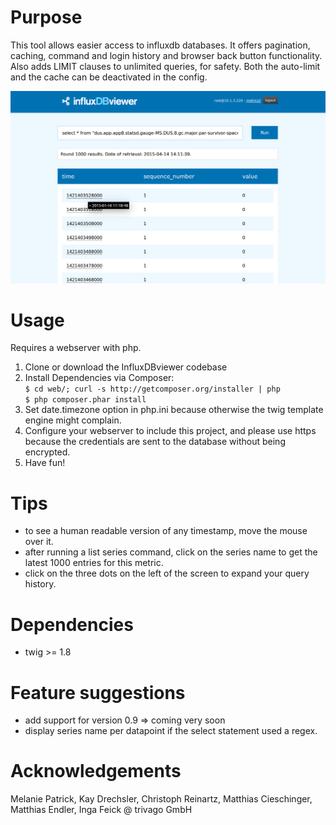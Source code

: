 # Purpose

This tool allows easier access to influxdb databases. It offers pagination, caching, command and login history and browser back button functionality. Also adds LIMIT clauses to unlimited queries, for safety. Both the auto-limit and the cache can be deactivated in the config.

![Query result screenshot](documentation/screenshot1.png)

# Usage

Requires a webserver with php.

1. Clone or download the InfluxDBviewer codebase
2. Install Dependencies via Composer:  
    `$ cd web/; curl -s http://getcomposer.org/installer | php`  
    `$ php composer.phar install`
3. Set date.timezone option in php.ini because otherwise the twig template engine might complain.
4. Configure your webserver to include this project, and please use https because the credentials are sent to the database without being encrypted.
5. Have fun!

# Tips
* to see a human readable version of any timestamp, move the mouse over it.
* after running a list series command, click on the series name to get the latest 1000 entries for this metric.
* click on the three dots on the left of the screen to expand your query history.

# Dependencies

* twig >= 1.8

# Feature suggestions
* add support for version 0.9 => coming very soon
* display series name per datapoint if the select statement used a regex.

# Acknowledgements

Melanie Patrick, Kay Drechsler, Christoph Reinartz, Matthias Cieschinger, Matthias Endler, Inga Feick @ trivago GmbH
